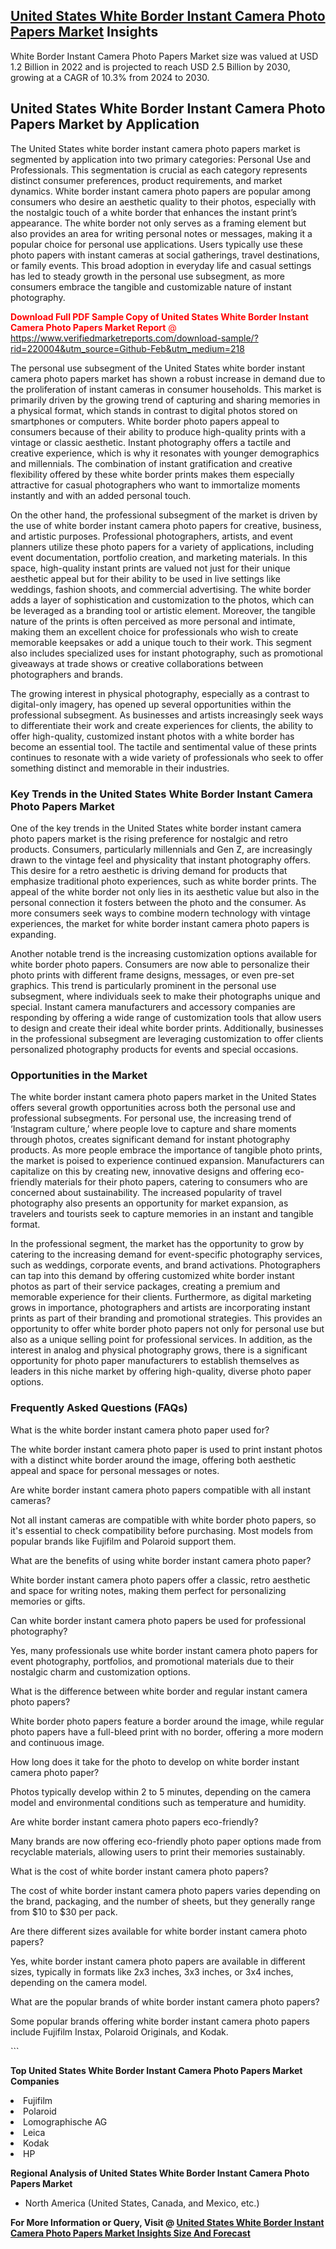 <h2><a href="https://www.verifiedmarketreports.com/download-sample/?rid=220004&amp;utm_source=Github-Feb&amp;utm_medium=218" target="_blank">United States White Border Instant Camera Photo Papers Market</a> Insights</h2><p>White Border Instant Camera Photo Papers Market size was valued at USD 1.2 Billion in 2022 and is projected to reach USD 2.5 Billion by 2030, growing at a CAGR of 10.3% from 2024 to 2030.</p><p> <h2>United States White Border Instant Camera Photo Papers Market by Application</h2> <p>The United States white border instant camera photo papers market is segmented by application into two primary categories: Personal Use and Professionals. This segmentation is crucial as each category represents distinct consumer preferences, product requirements, and market dynamics. White border instant camera photo papers are popular among consumers who desire an aesthetic quality to their photos, especially with the nostalgic touch of a white border that enhances the instant print’s appearance. The white border not only serves as a framing element but also provides an area for writing personal notes or messages, making it a popular choice for personal use applications. Users typically use these photo papers with instant cameras at social gatherings, travel destinations, or family events. This broad adoption in everyday life and casual settings has led to steady growth in the personal use subsegment, as more consumers embrace the tangible and customizable nature of instant photography. <p><span class=""><span style="color: #ff0000;"><strong>Download Full PDF Sample Copy of United States White Border Instant Camera Photo Papers Market Report</strong> @ </span><a href="https://www.verifiedmarketreports.com/download-sample/?rid=220004&amp;utm_source=Github-Feb&amp;utm_medium=218" target="_blank">https://www.verifiedmarketreports.com/download-sample/?rid=220004&amp;utm_source=Github-Feb&amp;utm_medium=218</a></span></p></p> <p>The personal use subsegment of the United States white border instant camera photo papers market has shown a robust increase in demand due to the proliferation of instant cameras in consumer households. This market is primarily driven by the growing trend of capturing and sharing memories in a physical format, which stands in contrast to digital photos stored on smartphones or computers. White border photo papers appeal to consumers because of their ability to produce high-quality prints with a vintage or classic aesthetic. Instant photography offers a tactile and creative experience, which is why it resonates with younger demographics and millennials. The combination of instant gratification and creative flexibility offered by these white border prints makes them especially attractive for casual photographers who want to immortalize moments instantly and with an added personal touch. <p>On the other hand, the professional subsegment of the market is driven by the use of white border instant camera photo papers for creative, business, and artistic purposes. Professional photographers, artists, and event planners utilize these photo papers for a variety of applications, including event documentation, portfolio creation, and marketing materials. In this space, high-quality instant prints are valued not just for their unique aesthetic appeal but for their ability to be used in live settings like weddings, fashion shoots, and commercial advertising. The white border adds a layer of sophistication and customization to the photos, which can be leveraged as a branding tool or artistic element. Moreover, the tangible nature of the prints is often perceived as more personal and intimate, making them an excellent choice for professionals who wish to create memorable keepsakes or add a unique touch to their work. This segment also includes specialized uses for instant photography, such as promotional giveaways at trade shows or creative collaborations between photographers and brands. <p>The growing interest in physical photography, especially as a contrast to digital-only imagery, has opened up several opportunities within the professional subsegment. As businesses and artists increasingly seek ways to differentiate their work and create experiences for clients, the ability to offer high-quality, customized instant photos with a white border has become an essential tool. The tactile and sentimental value of these prints continues to resonate with a wide variety of professionals who seek to offer something distinct and memorable in their industries. <h3>Key Trends in the United States White Border Instant Camera Photo Papers Market</h3> <p>One of the key trends in the United States white border instant camera photo papers market is the rising preference for nostalgic and retro products. Consumers, particularly millennials and Gen Z, are increasingly drawn to the vintage feel and physicality that instant photography offers. This desire for a retro aesthetic is driving demand for products that emphasize traditional photo experiences, such as white border prints. The appeal of the white border not only lies in its aesthetic value but also in the personal connection it fosters between the photo and the consumer. As more consumers seek ways to combine modern technology with vintage experiences, the market for white border instant camera photo papers is expanding. <p>Another notable trend is the increasing customization options available for white border photo papers. Consumers are now able to personalize their photo prints with different frame designs, messages, or even pre-set graphics. This trend is particularly prominent in the personal use subsegment, where individuals seek to make their photographs unique and special. Instant camera manufacturers and accessory companies are responding by offering a wide range of customization tools that allow users to design and create their ideal white border prints. Additionally, businesses in the professional subsegment are leveraging customization to offer clients personalized photography products for events and special occasions. <h3>Opportunities in the Market</h3> <p>The white border instant camera photo papers market in the United States offers several growth opportunities across both the personal use and professional subsegments. For personal use, the increasing trend of ‘Instagram culture,’ where people love to capture and share moments through photos, creates significant demand for instant photography products. As more people embrace the importance of tangible photo prints, the market is poised to experience continued expansion. Manufacturers can capitalize on this by creating new, innovative designs and offering eco-friendly materials for their photo papers, catering to consumers who are concerned about sustainability. The increased popularity of travel photography also presents an opportunity for market expansion, as travelers and tourists seek to capture memories in an instant and tangible format. <p>In the professional segment, the market has the opportunity to grow by catering to the increasing demand for event-specific photography services, such as weddings, corporate events, and brand activations. Photographers can tap into this demand by offering customized white border instant photos as part of their service packages, creating a premium and memorable experience for their clients. Furthermore, as digital marketing grows in importance, photographers and artists are incorporating instant prints as part of their branding and promotional strategies. This provides an opportunity to offer white border photo papers not only for personal use but also as a unique selling point for professional services. In addition, as the interest in analog and physical photography grows, there is a significant opportunity for photo paper manufacturers to establish themselves as leaders in this niche market by offering high-quality, diverse photo paper options. <h3>Frequently Asked Questions (FAQs)</h3> <p>What is the white border instant camera photo paper used for?</p> <p>The white border instant camera photo paper is used to print instant photos with a distinct white border around the image, offering both aesthetic appeal and space for personal messages or notes.</p> <p>Are white border instant camera photo papers compatible with all instant cameras?</p> <p>Not all instant cameras are compatible with white border photo papers, so it's essential to check compatibility before purchasing. Most models from popular brands like Fujifilm and Polaroid support them.</p> <p>What are the benefits of using white border instant camera photo paper?</p> <p>White border instant camera photo papers offer a classic, retro aesthetic and space for writing notes, making them perfect for personalizing memories or gifts.</p> <p>Can white border instant camera photo papers be used for professional photography?</p> <p>Yes, many professionals use white border instant camera photo papers for event photography, portfolios, and promotional materials due to their nostalgic charm and customization options.</p> <p>What is the difference between white border and regular instant camera photo papers?</p> <p>White border photo papers feature a border around the image, while regular photo papers have a full-bleed print with no border, offering a more modern and continuous image.</p> <p>How long does it take for the photo to develop on white border instant camera photo paper?</p> <p>Photos typically develop within 2 to 5 minutes, depending on the camera model and environmental conditions such as temperature and humidity.</p> <p>Are white border instant camera photo papers eco-friendly?</p> <p>Many brands are now offering eco-friendly photo paper options made from recyclable materials, allowing users to print their memories sustainably.</p> <p>What is the cost of white border instant camera photo papers?</p> <p>The cost of white border instant camera photo papers varies depending on the brand, packaging, and the number of sheets, but they generally range from $10 to $30 per pack.</p> <p>Are there different sizes available for white border instant camera photo papers?</p> <p>Yes, white border instant camera photo papers are available in different sizes, typically in formats like 2x3 inches, 3x3 inches, or 3x4 inches, depending on the camera model.</p> <p>What are the popular brands of white border instant camera photo papers?</p> <p>Some popular brands offering white border instant camera photo papers include Fujifilm Instax, Polaroid Originals, and Kodak.</p> ```</p><p><strong>Top United States White Border Instant Camera Photo Papers Market Companies</strong></p><div data-test-id=""><p><li>Fujifilm</li><li> Polaroid</li><li> Lomographische AG</li><li> Leica</li><li> Kodak</li><li> HP</li></p><div><strong>Regional Analysis of&nbsp;United States White Border Instant Camera Photo Papers Market</strong></div><ul><li dir="ltr"><p dir="ltr">North America&nbsp;(United States, Canada, and Mexico, etc.)</p></li></ul><p><strong>For More Information or Query, Visit @&nbsp;</strong><strong><a href="https://www.verifiedmarketreports.com/product/white-border-instant-camera-photo-papers-market/?utm_source=Github-Feb&amp;utm_medium=218" target="_blank">United States White Border Instant Camera Photo Papers Market Insights Size And Forecast</a></strong></p></div>
